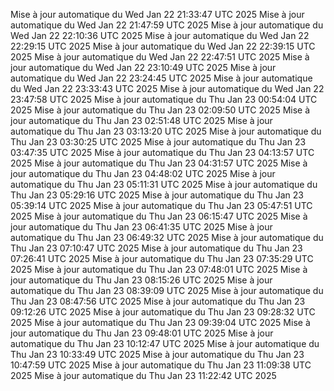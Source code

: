 Mise à jour automatique du Wed Jan 22 21:33:47 UTC 2025
Mise à jour automatique du Wed Jan 22 21:47:59 UTC 2025
Mise à jour automatique du Wed Jan 22 22:10:36 UTC 2025
Mise à jour automatique du Wed Jan 22 22:29:15 UTC 2025
Mise à jour automatique du Wed Jan 22 22:39:15 UTC 2025
Mise à jour automatique du Wed Jan 22 22:47:51 UTC 2025
Mise à jour automatique du Wed Jan 22 23:10:49 UTC 2025
Mise à jour automatique du Wed Jan 22 23:24:45 UTC 2025
Mise à jour automatique du Wed Jan 22 23:33:43 UTC 2025
Mise à jour automatique du Wed Jan 22 23:47:58 UTC 2025
Mise à jour automatique du Thu Jan 23 00:54:04 UTC 2025
Mise à jour automatique du Thu Jan 23 02:09:50 UTC 2025
Mise à jour automatique du Thu Jan 23 02:51:48 UTC 2025
Mise à jour automatique du Thu Jan 23 03:13:20 UTC 2025
Mise à jour automatique du Thu Jan 23 03:30:25 UTC 2025
Mise à jour automatique du Thu Jan 23 03:47:35 UTC 2025
Mise à jour automatique du Thu Jan 23 04:13:57 UTC 2025
Mise à jour automatique du Thu Jan 23 04:31:57 UTC 2025
Mise à jour automatique du Thu Jan 23 04:48:02 UTC 2025
Mise à jour automatique du Thu Jan 23 05:11:31 UTC 2025
Mise à jour automatique du Thu Jan 23 05:29:16 UTC 2025
Mise à jour automatique du Thu Jan 23 05:39:14 UTC 2025
Mise à jour automatique du Thu Jan 23 05:47:51 UTC 2025
Mise à jour automatique du Thu Jan 23 06:15:47 UTC 2025
Mise à jour automatique du Thu Jan 23 06:41:35 UTC 2025
Mise à jour automatique du Thu Jan 23 06:49:32 UTC 2025
Mise à jour automatique du Thu Jan 23 07:10:47 UTC 2025
Mise à jour automatique du Thu Jan 23 07:26:41 UTC 2025
Mise à jour automatique du Thu Jan 23 07:35:29 UTC 2025
Mise à jour automatique du Thu Jan 23 07:48:01 UTC 2025
Mise à jour automatique du Thu Jan 23 08:15:26 UTC 2025
Mise à jour automatique du Thu Jan 23 08:39:09 UTC 2025
Mise à jour automatique du Thu Jan 23 08:47:56 UTC 2025
Mise à jour automatique du Thu Jan 23 09:12:26 UTC 2025
Mise à jour automatique du Thu Jan 23 09:28:32 UTC 2025
Mise à jour automatique du Thu Jan 23 09:39:04 UTC 2025
Mise à jour automatique du Thu Jan 23 09:48:01 UTC 2025
Mise à jour automatique du Thu Jan 23 10:12:47 UTC 2025
Mise à jour automatique du Thu Jan 23 10:33:49 UTC 2025
Mise à jour automatique du Thu Jan 23 10:47:59 UTC 2025
Mise à jour automatique du Thu Jan 23 11:09:38 UTC 2025
Mise à jour automatique du Thu Jan 23 11:22:42 UTC 2025
